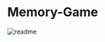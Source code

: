# Memory-Game


![readme](https://user-images.githubusercontent.com/37021311/43754442-dd6196c8-99d8-11e8-86cd-03655733c608.jpg)
